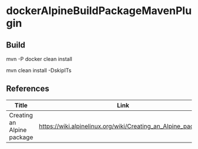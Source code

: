# dockerAlpineBuildPackageMavenPlugin

## Build

mvn -P docker clean install

mvn clean install -DskipITs


## References

| Title      | Link |
| ----------- | ----------- |
| Creating an Alpine package       | https://wiki.alpinelinux.org/wiki/Creating_an_Alpine_package       |
 